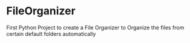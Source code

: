 # FileOrganizer
First Python Project to create a File Organizer to Organize the files from certain default folders automatically
